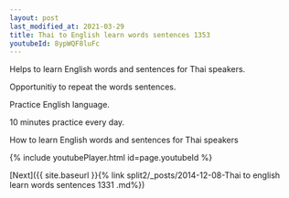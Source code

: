 ```yaml
---
layout: post
last_modified_at: 2021-03-29
title: Thai to English learn words sentences 1353 
youtubeId: 8ypWQF8luFc
---
```

 
 
Helps to learn English words and sentences for Thai speakers.

Opportunitiy to repeat the words sentences. 

Practice English language. 
 
10 minutes practice every day. 
 
How to learn English words and sentences for Thai speakers 
 
{% include youtubePlayer.html id=page.youtubeId %}
 
 
[Next]({{ site.baseurl }}{% link  split2/_posts/2014-12-08-Thai to english learn words sentences 1331 .md%})
 
